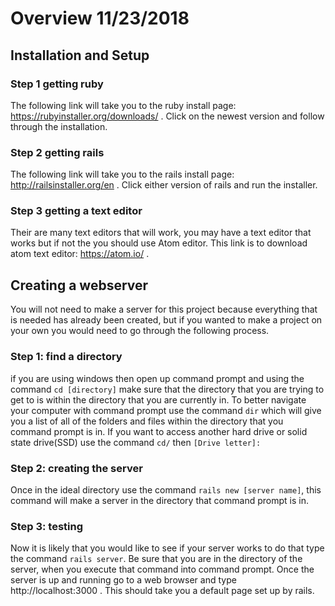 # Overview 11/23/2018
## Installation and Setup
### Step 1 getting ruby
The following link will take you to the ruby install page: https://rubyinstaller.org/downloads/ . Click on the newest version and follow through the installation.

### Step 2 getting rails
The following link will take you to the rails install page: http://railsinstaller.org/en . Click either version  of rails and run the installer. 

### Step 3 getting a text editor
Their are many text editors that will work, you may have a text editor that works but if not the you should use Atom editor. This link is to download atom text editor: https://atom.io/ .

## Creating a webserver
You will not need to make a server for this project because everything that is needed has already been created, but if you wanted to make a project on your own you would need to go through the following process.
### Step 1: find a directory
if you are using windows then open up command prompt and using the command ```cd [directory]``` make sure that the directory that you are trying to get to is within the directory that you are currently in. To better navigate your computer with command prompt use the command ```dir``` which will give you a list of all of the folders and files within the directory that you command prompt is in. If you want to access another hard drive or solid state drive(SSD) use the command ```cd/``` then ```[Drive letter]:```

### Step 2: creating the server
Once in the ideal directory use the command ```rails new [server name]```, this command will make a server in the directory that command prompt is in.

### Step 3: testing
Now it is likely that you would like to see if your server works to do that type the command ```rails server```. Be sure that you are in the directory of the server, when you execute that command into command prompt. Once the server is up and running go to a web browser and type http://localhost:3000 . This should take you a default page set up by rails. 
